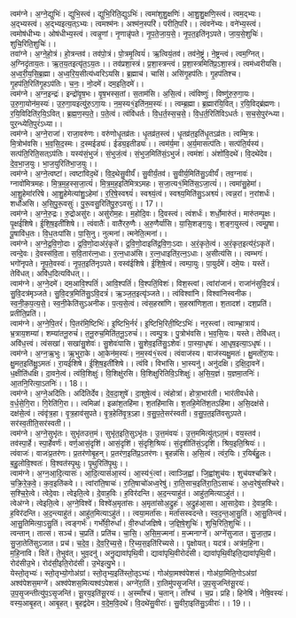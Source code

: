 

  
त्वम॑ग्ने। अ॒ग्ने॒द्युभिः॑। द्युभि॒स्त्वं। द्युभि॒रिति॒द्युऽभिः॑। त्वमा॑शुशु॒क्षणिः॑। आ॒शु॒शु॒क्षणि॒स्त्वं। त्वम॒द्भ्यः। अ॒द्भ्यस्त्वं। अ॒द्भ्यइत्य॒त्ऽभ्यः। त्वमश्म॑नः। अश्म॑न॒स्परि॑। परीति॒परि॑।। त्वंवने॑भ्यः। वने॑भ्य॒स्त्वं। त्वमोष॑धीभ्यः। ओष॑धीभ्य॒स्त्वं। त्वन्नृ॒णां। नृ॒णान्नृ॑पते। नृ॒प॒ते॒जा॒य॒से॒। नृ॒प॒त॒इति॑नृऽपते। जा॒य॒से॒शुचिः॑। शुचि॒रिति॒शुचिः॑।।  
तवा॑ग्ने। अ॒ग्ने॒हो॒त्रं। हो॒त्रन्तव॑। तव॑पो॒त्रं। पो॒त्रमृ॒त्वियं॑। ऋ॒त्वियं॒तव॑। तव॑ने॒ष्ट्रं। ने॒ष्ट्रन्त्वं। त्वम॒ग्नित्। अ॒ग्निदृ॑ताय॒तः। ऋ॒त॒य॒तइत्यृ॑त॒ऽय॒तः।। तव॑प्रशा॒स्त्रं। प्र॒शा॒स्त्रन्त्वं। प्र॒शा॒स्त्रमिति॑प्र॒ऽशा॒स्त्रं। त्वम॑ध्वरीयसि। अ॒ध्व॒री॒य॒सि॒ब्र॒ह्मा। अ॒ध्व॒रि॒य॒सीत्य॑ध्वरिऽयसि। ब्र॒ह्माच॑। चासि॑। असि॑गृ॒हप॑तिः। गृ॒हप॑तिश्च। गृ॒हप॑ति॒रिति॑गृ॒हऽप॑तिः। च॒नः॒। नो॒दमे॑। दम॒इति॒दमे॑।।  
त्वम॑ग्ने। अ॒ग्न॒इन्द्रः॑। इन्द्रो॑वृ॒ष॒भः। वृ॒ष॒भस्स॒तां। स॒ताम॑सि। अ॒सि॒त्वं। त्वंविष्णुः॑। विष्णु॑रु॒रु॒गा॒यः। उ॒रु॒गा॒योन॑म॒स्यः॑। उ॒रु॒गा॒यइत्यु॑रु॒ऽगा॒यः। न॒म॒स्य१॒॑इति॑न॒म॒स्यः॑।। त्वम्ब्र॒ह्मा। ब्र॒ह्मार॑यि॒वित्। र॒यि॒विद्ब्र॑ह्मणः। र॒यि॒विदिति॑र॒यि॒ऽवित्। ब्र॒ह्म॒ण॒स्प॒ते॒। प॒ते॒त्वं। त्वंवि॑धर्तः। वि॒ध॒र्त॒स्स॒च॒से॒। वि॒ध॒र्त॒रिति॑विऽधर्तः। स॒च॒से॒पुर॑न्ध्या। पुर॒न्ध्येति॒पुरं॑ऽध्या।।  
त्वम॑ग्ने। अ॒ग्ने॒राजा॑। राजा॒वरु॑णः। वरु॑णोधृ॒तव्र॑तः। धृ॒तव्र॑त॒स्त्वं। धृ॒तव्र॑त॒इति॑धृ॒तऽव्र॑तः। त्वम्मि॒त्रः। मि॒त्रोभ॑वसि। भ॒व॒सि॒द॒स्मः। द॒स्मईड्यः॑। ईड्य॒इतीड्यः॑।। त्वम॑र्य॒मा। अ॒र्य॒मासत्प॑तिः। सत्प॑ति॒र्यस्य॑। सत्प॑ति॒रिति॒सत्ऽप॑तिः। यस्य॑सं॒भुजं॑। सं॒भुजं॒त्वं। सं॒भुज॒मिति॑सं॒ऽभुजं॑। त्वमंशः॑। अंशो॑वि॒दथे॑। वि॒दथे॑देव। दे॒व॒भा॒ज॒युः। भा॒ज॒युरिति॑भा॒ज॒युः।।  
त्वम॑ग्ने। अ॒ग्ने॒त्वष्टा॑। त्वष्टा॑विद॒थे॑। वि॒द॒थेसु॒वीर्यं॑। सु॒वीर्यं॒तव॑। सु॒वीर्य॒मिति॑सु॒ऽवीर्यं॑। तव॒ग्नावः॑। ग्नावो॑मित्रमहः। मि॒त्र॒म॒ह॒स्स॒जा॒त्यं॑। मि॒त्र॒म॒ह॒इति॑मित्रऽमहः। स॒जा॒त्य१॒॑मिति॑स॒ऽजा॒त्यं॑।। त्वमा॑सु॒हेमा॑। आ॒शु॒हेमा॑ररिषे। आ॒शु॒हेमेत्या॑शु॒ऽहेमा॑। र॒रि॒षे॒स्वश्व्यं॑। स्वश्व्यं॒त्वं। स्वश्व्य॒मिति॑सु॒ऽअश्व्यं॑। त्वन्न॒रां। न॒रांशर्धः॑। शर्धो॑असि। अ॒सि॒पु॒रू॒वसुः॑। पु॒रू॒वसु॒रिति॑पु॒रु॒ऽवसुः॑।। 17।।  
त्वम॑ग्ने। अ॒ग्ने॒रु॒द्रः। रु॒द्रोअसु॑रः। असु॑रोम॒हः। म॒होदि॒वः। दि॒वस्त्वं। त्वंशर्धः॑। शर्धो॒मारु॑तं। मारु॑तम्पृ॒क्षः। पृ॒क्षई॑शिषे। ई॒शि॒ष॒इती॑शिषे।। त्वंवातैः॑। वातै॑ररु॒णैः। अ॒रु॒णैर्या॑सि। या॒सि॒शङ्ग॒युः। श॒ङ्ग॒युस्त्वं। त्वम्पू॒षा। पू॒षावि॑ध॒तः। वि॒ध॒तःपा॑सि। पा॒सि॒नु। नुत्मना॑। त्मनेति॒त्मना॑।।  
त्वम॑ग्ने। अ॒ग्ने॒द्र॒वि॒णो॒दाः। द्र॒वि॒णो॒दाअ॑रं॒कृते॑। द्र॒वि॒णो॒दाइति॑द्र॒वि॒णः॒ऽदाः। अ॒रं॒कृते॒त्वं। अ॒रं॒कृत॒इत्य॑रं॒ऽकृते॑। त्वन्दे॒वः। दे॒वस्स॑वि॒ता। स॒वि॒तार॑त्न॒धाः। र॒त्न॒धाअ॑सि। र॒त्न॒धाइति॑र॒त्न॒ऽधाः। अ॒सीत्य॑सि।। त्वम्भगः॑। भगो॑नृपते। नृ॒प॒ते॒वस्वः॑। नृ॒प॒त॒इति॑नृऽपते। वस्व॑ईशिषे। ई॒शि॒षे॒त्वं। त्वम्पा॒युः। पा॒युर्दमे॑। दमे॒यः। यस्ते॑। तेवि॑धत्। अवि॑ध॒दित्यवि॑धत्।।  
त्वाम॑ग्ने। अ॒ग्ने॒दमे॑। दम॒आवि॒श्पतिं॑। आवि॒श्पतिं॑। वि॒श्पतिं॒विशः॑। विश॒स्त्वां। त्वांरा॑जानं। राजा॑नंसुवि॒दत्रं॑। सु॒वि॒दत्र॑मृञ्जते। सु॒वि॒दत्र॒मिति॑सु॒ऽवि॒दत्रं॑। ऋ॒ञ्ज॒त॒इत्यृ॑ञ्जते।। त्वंविश्वा॑नि। विश्वा॑निस्वनीक। स्व॒नी॒क॒प॒त्य॒से॒। स्व॒नी॒केति॑सुऽअनीक। प॒त्य॒से॒त्वं। त्वंस॒हस्रा॑णि। स॒हस्रा॑णिश॒ता। श॒तादश॑। दश॒प्रति॑। प्रतीति॒प्रति॑।।  
त्वाम॑ग्ने। अ॒ग्ने॒पि॒तरं॑। पि॒तर॑मि॒ष्टिभिः॑। इ॒ष्टिभि॒र्नरं॑। इ॒ष्टिभि॒रिती॒ष्टिऽभिः॑। नर॒स्त्वां। त्वाम्भ्रा॒त्राय॑। भ्र॒त्राय॒शम्या॑। शम्या॑तनू॒रुचं॑। त॒नू॒रुच॒मिति॑त॒नू॒ऽरुचं॑।। त्वम्पु॒त्रः। पु॒त्रोभ॑वसि। भ॒व॒सि॒यः। यस्ते। तेवि॑धत्। अवि॑ध॒त्त्वं। त्वंसखा॑। सखा॑सु॒शेवः॑। सु॒शेवः॑पासि। सु॒शेव॒इति॑सु॒ऽशेवः॑। पा॒स्या॒धृषः॑। आ॒धृष॒इत्या॒ऽधृषः॑।।  
त्वम॑ग्ने। अ॒ग्न॒ऋ॒भुः। ऋ॒भुरा॒के। आ॒केन॑म॒स्यः॑। न॒म॒स्य॑१॒॑स्त्वं। त्वंवाज॑स्य। वाज॑स्यक्षु॒मतः॑। क्षु॒मतो॑रा॒यः। क्षु॒मत॒इति॑क्षु॒ऽमतः॑। रा॒यई॑शिषे। ई॒शि॒ष॒इती॑शिषे।। त्वंवि। विभा॑सि। भा॒स्यनु॑। अनु॑दक्षि। द॒क्षि॒दा॒वने॑। ध॒क्षीति॑धक्षि। दा॒वने॒त्वं। त्वंवि॒शिक्षुः॑। वि॒शिक्षु॑रसि। वि॒शिक्षुरितिवि॒ऽशिक्षुः॑। अ॒सि॒य॒ज्ञं। य॒ज्ञमा॒तनिः॑। आ॒तनि॒रित्या॒ऽतनिः॑।। 18।।  
त्वम॑ग्ने। अ॒ग्ने॒अदि॑तिः। अदि॑तिर्देव। दे॒व॒दा॒शुषे॑। दा॒शुषे॒त्वं। त्वंहोत्रा॑। होत्रा॒भार॑ती। भार॑तीवर्धसे। व॒र्ध॒से॒गि॒रा। गि॒रेति॑गि॒रा।। त्वमिळा॑। इळा॑श॒तहि॑मा। श॒तहि॑मासि। श॒तहि॒मेति॑श॒तऽहि॑मा। अ॒सि॒दक्ष॑से। दक्ष॑से॒त्वं। त्वंवृ॑त्र॒हा। वृ॒त्र॒हाव॑सुपते। वृ॒त्र॒हेति॑वृ॒त्र॒ऽहा। व॒सु॒प॒ते॒सर॑स्वती। व॒सु॒प॒त॒इति॑वसुऽपते। सर॑स्व॒तीति॒सर॑स्वती।।  
त्वम॑ग्ने। अ॒ग्ने॒सुभृ॑तः। सुभृ॑तउत्त॒मं। सुभृ॑त॒इति॒सुऽभृ॑तः। उ॒त्त॒मंवयः॑। उ॒त्त॒ममित्यु॑त्ऽत॒मं। वय॒स्तव॑। तव॑स्पा॒र्हे। स्पा॒र्हेवर्णः॑। वर्ण॒आसं॒दृशि॑। आसं॒दृशि॑। सं॒दृशि॒श्रियः॑। सं॒दृशीति॑सं॒ऽदृशि॑। श्रिय॒इति॒श्रियः॑।। त्वंवाजः॑। वाजः॑प्र॒तर॑णः। प्र॒तर॑णोबृ॒हन्। प्र॒तर॑ण॒इति॑प्र॒ऽतर॑णः। बृ॒हन्न॑सि। अ॒सि॒त्वं। त्वंर॒यिः। र॒यिर्ब॑हु॒लः। ब॒हु॒लोवि॒श्वतः॑। वि॒श्वत॑स्पृ॒थुः। पृ॒थुरिति॑पृ॒थुः।।  
त्वाम॑ग्ने। अ॒ग्न॒आ॒दि॒त्यासः॑। आ॒दि॒त्यास॑आ॒स्यं॑। आ॒स्य॑१॒॑त्वां। त्वाञ्जि॒ह्वां। जि॒ह्वांशुच॑यः। शुच॑यश्चक्रिरे। च॒क्रि॒रे॒क॒वे॒। क॒व॒इति॑कवे।। त्वांरा॑ति॒षाचः॑। रा॒ति॒षाचो॑अध्व॒रेषु॑। रा॒ति॒साच॒इति॑रा॒ति॒ऽसाचः॑। अ॒ध्व॒रेषु॑सश्चिरे। स॒श्चि॒रे॒त्वे। त्वेदे॒वाः। त्वेइति॒त्वे। दे॒वाह॒विः। ह॒विर॑दन्ति। अ॒द॒न्त्याहु॑तं। आहु॑त॒मित्याऽहु॑तं।।  
त्वेअ॑ग्ने। त्वेइति॒त्वे। अ॒ग्ने॒विश्वे॑। विश्वे॑अ॒मृता॑सः। अ॒मृता॑सोअ॒द्रुहः॑। अ॒द्रुह॑आ॒सा। आ॒सादे॒वाः। दे॒वाह॒विः। ह॒विर॑दन्ति। अ॒द॒न्त्याहु॑तं। आहु॑त॒मित्याऽहु॑तं।। त्वया॒मर्ता॑सः। मर्ता॑सस्वदन्ते। स्व॒द॒न्त॒आ॒सु॒तिं। आ॒सु॒तिन्त्वं। आ॒सु॒तिमित्या॒ऽसु॒तिं। त्वङ्गर्भः॑। गर्भो॑वी॒रुधां॑। वी॒रुधां॑जज्ञिषे। ज॒ज्ञि॒षे॒शुचिः॑। शुचि॒रिति॒शुचिः॑।।  
त्वन्तान्। तात्सं। सञ्च॑। च॒प्रति॑। प्रति॑च। चा॒सि॒। अ॒सि॒म॒ज्मना॑। म॒ज्मनाग्ने॑। अग्ने॑सुजात। सु॒जा॒त॒प्र। सु॒जा॒तेति॑सुऽजात। प्रच॑। च॒दे॒व॒। दे॒व॒रि॒च्य॒से॒। रि॒च्य॒स॒इति॑रिच्यसे।। पृ॒क्षोयत्। यदत्र॑। अत्र॑म॒हि॒ना। म॒हि॒नावि। विते॑। ते॒भुव॑त्। भुव॒दनु॑। अनु॒द्यावा॑पृथि॒वी। द्यावा॑पृथि॒वीरोद॑सी। द्यावा॑पृथि॒वीइति॒द्यावा॑पृथि॒वी। रोद॑सीउ॒भे। रोद॑सी॒इति॒रोद॑सी। उ॒भेइत्यु॒भे।।  
येस्तो॒तृभ्यः॑। स्तो॒तृभ्यो॒गोअ॑ग्रां। स्तो॒तृभ्य॒इति॑स्तो॒तृऽभ्यः॑। गोअ॑ग्रा॒मश्व॑पेशसं। गोअ॑ग्रा॒मिति॒गोऽअ॑ग्रां अश्व॑पेशस॒मग्ने॑। अश्व॑पेशस॒मित्यश्व॑ऽपेशसं। अग्ने॑रा॒तिं। रा॒तिमु॑पसृ॒जन्ति॑। उ॒प॒सृ॒जन्ति॑सू॒रयः॑। उ॒प॒सृ॒जन्तीत्यु॑प॒ऽसृ॒जन्ति॑। सू॒रय॒इति॑सू॒रयः॑।। अ॒स्माँश्च॑। च॒तान्। ताँश्च॑ । च॒प्र। प्रहि। हिनेषि॑। नेषि॒वस्यः॑। वस्य॒आबृ॒हत्। आबृ॒हत्। बृ॒हद्व॑देम। व॒दे॒म॒वि॒दथे॑। वि॒दथे॑सु॒वीराः॑। सु॒वीरा॒इति॑सु॒ऽवीराः॑।। 19।।  

